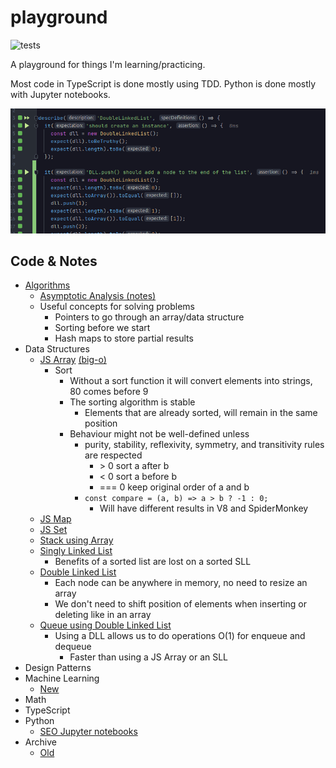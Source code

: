 # playground

![tests](https://github.com/PabloRosales/playground/actions/workflows/node.js.yml/badge.svg)

A playground for things I'm learning/practicing.

Most code in TypeScript is done mostly using TDD. Python is done mostly with Jupyter notebooks.

![Screenshot](./screenshot.png)

## Code & Notes

* [Algorithms](src/tests/algos)
  * [Asymptotic Analysis (notes)](./notes/asymptotic-complexity.md)
  * Useful concepts for solving problems
    * Pointers to go through an array/data structure
    * Sorting before we start
    * Hash maps to store partial results
* Data Structures
  * [JS Array](src/tests/data-structures/arrays.test.ts) [(big-o)](src/tests/data-structures/array.big-o.test.ts)
    * Sort
      * Without a sort function it will convert elements into strings, 80 comes before 9
      * The sorting algorithm is stable
        * Elements that are already sorted, will remain in the same position
      * Behaviour might not be well-defined unless
        * purity, stability, reflexivity, symmetry, and transitivity rules are respected
          * \> 0	sort a after b
          *  < 0	sort a before b
          *  === 0	keep original order of a and b
        * `const compare = (a, b) => a > b ? -1 : 0;`
          * Will have different results in V8 and SpiderMonkey
  * [JS Map](src/tests/data-structures/map.test.ts)
  * [JS Set](src/tests/data-structures/set.test.ts)
  * [Stack using Array](src/tests/data-structures/stack.test.ts)
  * [Singly Linked List](src/tests/data-structures/singly-linked-list.test.ts)
    * Benefits of a sorted list are lost on a sorted SLL
  * [Double Linked List](src/tests/data-structures/double-linked-list.test.ts)
    * Each node can be anywhere in memory, no need to resize an array
    * We don't need to shift position of elements when inserting or deleting like in an array
  * [Queue using Double Linked List](src/tests/data-structures/queue-with-dll.test.ts)
    * Using a DLL allows us to do operations O(1) for enqueue and dequeue
      * Faster than using a JS Array or an SLL
* Design Patterns
* Machine Learning
  * [New](./src/ml)
* Math
* TypeScript
* Python
  * [SEO Jupyter notebooks](archive/pre-2022/seo/notebooks)
* Archive
  * [Old](./archive)
